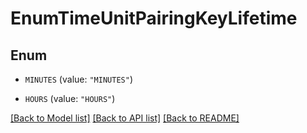 # EnumTimeUnitPairingKeyLifetime

## Enum


* `MINUTES` (value: `"MINUTES"`)

* `HOURS` (value: `"HOURS"`)


[[Back to Model list]](../README.md#documentation-for-models) [[Back to API list]](../README.md#documentation-for-api-endpoints) [[Back to README]](../README.md)


